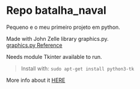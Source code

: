 # Repo batalha_naval

Pequeno e o meu primeiro projeto em python.

Made with John Zelle library graphics.py. <br>
[graphics.py Reference](https://mcsp.wartburg.edu/zelle/python/)

Needs module Tkinter available to run.
> Install with: ` sudo apt-get install python3-tk `

More info about it [HERE](https://docs.python.org/3/library/tkinter.html)
